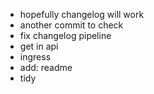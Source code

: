 - hopefully changelog will work
- another commit to check
- fix changelog pipeline
- get in api
- ingress
- add: readme
- tidy
